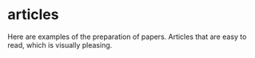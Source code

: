 # articles

Here are examples of the preparation of papers.
Articles that are easy to read, which is visually pleasing.
